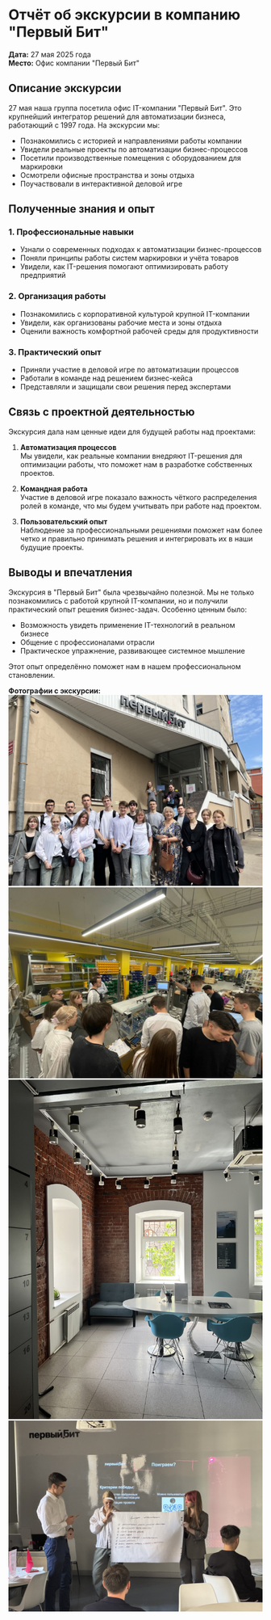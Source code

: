 # Отчёт об экскурсии в компанию "Первый Бит"

**Дата:** 27 мая 2025 года  
**Место:** Офис компании "Первый Бит"  

## Описание экскурсии

27 мая наша группа посетила офис IT-компании "Первый Бит". Это крупнейший интегратор решений для автоматизации бизнеса, работающий с 1997 года. На экскурсии мы:

- Познакомились с историей и направлениями работы компании
- Увидели реальные проекты по автоматизации бизнес-процессов
- Посетили производственные помещения с оборудованием для маркировки
- Осмотрели офисные пространства и зоны отдыха
- Поучаствовали в интерактивной деловой игре

## Полученные знания и опыт

### 1. Профессиональные навыки
- Узнали о современных подходах к автоматизации бизнес-процессов
- Поняли принципы работы систем маркировки и учёта товаров
- Увидели, как IT-решения помогают оптимизировать работу предприятий

### 2. Организация работы
- Познакомились с корпоративной культурой крупной IT-компании
- Увидели, как организованы рабочие места и зоны отдыха
- Оценили важность комфортной рабочей среды для продуктивности

### 3. Практический опыт
- Приняли участие в деловой игре по автоматизации процессов
- Работали в команде над решением бизнес-кейса
- Представляли и защищали свои решения перед экспертами

## Связь с проектной деятельностью

Экскурсия дала нам ценные идеи для будущей работы над проектами:

1. **Автоматизация процессов**  
   Мы увидели, как реальные компании внедряют IT-решения для оптимизации работы, что поможет нам в разработке собственных проектов.

2. **Командная работа**  
   Участие в деловой игре показало важность чёткого распределения ролей в команде, что мы будем учитывать при работе над проектом.

3. **Пользовательский опыт**  
   Наблюдение за профессиональными решениями поможет нам более четко и правильно принимать решения и интегрировать их в наши будущие проекты.

## Выводы и впечатления

Экскурсия в "Первый Бит" была чрезвычайно полезной. Мы не только познакомились с работой крупной IT-компании, но и получили практический опыт решения бизнес-задач. Особенно ценным было:

- Возможность увидеть применение IT-технологий в реальном бизнесе
- Общение с профессионалами отрасли
- Практическое упражнение, развивающее системное мышление

Этот опыт определённо поможет нам в нашем профессиональном становлении.

**Фотографии с экскурсии:**  
![Офис компании](img/вх.jpg)  
![Оборудование](img/мест.jpg)  
![Коворкинг](img/ков.jpg)  
![Игра](img/игр.jpg)
